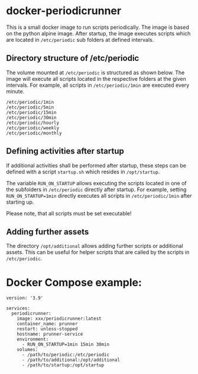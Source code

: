 # docker-periodicrunner
This is a small docker image to run scripts periodically. The image is based on the python alpine image.
After startup, the image executes scripts which are located in ```/etc/periodic``` sub folders at defined intervals.


## Directory structure of /etc/periodic
The volume mounted at ```/etc/periodic``` is structured as shown below. The image will execute all scripts located in 
the respective folders at the given intervals. For example, all scripts in ```/etc/periodic/1min``` are executed every minute.


```
/etc/periodic/1min
/etc/periodic/5min
/etc/periodic/15min
/etc/periodic/30min
/etc/periodic/hourly
/etc/periodic/weekly
/etc/periodic/monthly
```

## Defining activities after startup
If additional activities shall be performed after startup, these steps can be defined with a script ```startup.sh``` which 
resides in ```/opt/startup```.

The variable ```RUN_ON_STARTUP``` allows executing the scripts located in one of the subfolders in ```/etc/periodic``` directly
after startup.
For example, setting ```RUN_ON_STARTUP=1min``` directly executes all scripts in ```/etc/periodic/1min``` after starting up.

Please note, that all scripts must be set executable!

## Adding further assets
The directory ```/opt/additional``` allows adding further scripts or additional assets. This can be useful for helper scripts
that are called by the scripts in ```/etc/periodic```.

# Docker Compose example:

```
version: '3.9'

services:
  periodicrunner:
    image: xxx/periodicrunner:latest
    container_name: prunner
    restart: unless-stopped
    hostname: prunner-service
    environment:
      - RUN_ON_STARTUP=1min 15min 30min
    volumes:
      - /path/to/periodic:/etc/periodic
      - /path/to/additional:/opt/additional
      - /path/to/startup:/opt/startup
```

